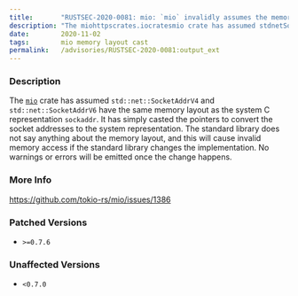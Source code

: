 ```yaml
---
title:       "RUSTSEC-2020-0081: mio: `mio` invalidly assumes the memory layout of std::net::SocketAddr"
description: "The miohttpscrates.iocratesmio crate has assumed stdnetSocketAddrV4 and stdnetSocketAddrV6 have the same memory layout as the system C representation sockaddr. It has simply casted the pointers to convert the socket addresses to the system representation. The standard library does not say anything about the memory layout, and this will cause invalid memory access if the standard library changes the implementation. No warnings or errors will be emitted once the change happens."
date:        2020-11-02
tags:        mio memory layout cast
permalink:   /advisories/RUSTSEC-2020-0081:output_ext
---
```


### Description

The [`mio`](https://crates.io/crates/mio) crate has assumed `std::net::SocketAddrV4`
and `std::net::SocketAddrV6` have the same memory layout as the system C representation
`sockaddr`. It has simply casted the pointers to convert the socket addresses to the
system representation. The standard library does not say anything about the memory
layout, and this will cause invalid memory access if the standard library
changes the implementation. No warnings or errors will be emitted once the
change happens.

### More Info

<https://github.com/tokio-rs/mio/issues/1386>

### Patched Versions

- `>=0.7.6`



### Unaffected Versions

- `<0.7.0`
